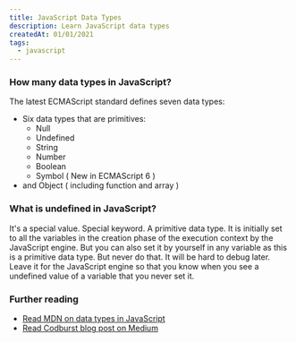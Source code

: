 ```yaml
---
title: JavaScript Data Types
description: Learn JavaScript data types
createdAt: 01/01/2021
tags:
  - javascript
---
```


### How many data types in JavaScript?

The latest ECMAScript standard defines seven data types:

- Six data types that are primitives:
  - Null
  - Undefined
  - String
  - Number
  - Boolean
  - Symbol ( New in ECMAScript 6 )
- and Object ( including function and array )

### What is undefined in JavaScript?

It's a special value. Special keyword. A primitive data type. It is initially set to all the variables in the creation phase of the execution context by the JavaScript engine. But you can also set it by yourself in any variable as this is a primitive data type. But never do that. It will be hard to debug later. Leave it for the JavaScript engine so that you know when you see a undefined value of a variable that you never set it.

### Further reading

- [Read MDN on data types in JavaScript](https://developer.mozilla.org/en-US/docs/Web/JavaScript/Data_structures)
- [Read Codburst blog post on Medium](https://codeburst.io/javascript-data-types-explained-347555cd2d4d)